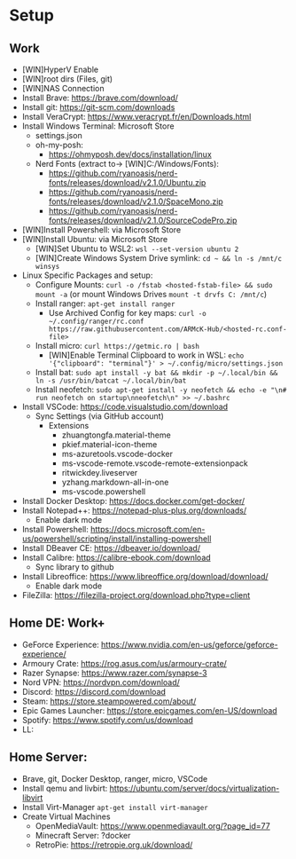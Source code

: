 # Setup

## Work
- [WIN]HyperV Enable
- [WIN]root dirs (Files, git)
- [WIN]NAS Connection
- Install Brave: https://brave.com/download/
- Install git: https://git-scm.com/downloads
- Install VeraCrypt: https://www.veracrypt.fr/en/Downloads.html
- Install Windows Terminal: Microsoft Store
  - settings.json
  - oh-my-posh:
  	- https://ohmyposh.dev/docs/installation/linux
  - Nerd Fonts (extract to-> [WIN]C:/Windows/Fonts):
  	- https://github.com/ryanoasis/nerd-fonts/releases/download/v2.1.0/Ubuntu.zip
  	- https://github.com/ryanoasis/nerd-fonts/releases/download/v2.1.0/SpaceMono.zip
  	- https://github.com/ryanoasis/nerd-fonts/releases/download/v2.1.0/SourceCodePro.zip
- [WIN]Install Powershell: via Microsoft Store
- [WIN]Install Ubuntu: via Microsoft Store
  - [WIN]Set Ubuntu to WSL2: `wsl --set-version ubuntu 2`
  - [WIN]Create Windows System Drive symlink: `cd ~ && ln -s /mnt/c winsys`
- Linux Specific Packages and setup:
  - Configure Mounts: `curl -o /fstab <hosted-fstab-file> && sudo mount -a` (or mount Windows Drives `mount -t drvfs C: /mnt/c`)
  - Install ranger: `apt-get install ranger`
    - Use Archived Config for key maps: `curl -o ~/.config/ranger/rc.conf https://raw.githubusercontent.com/ARMcK-Hub/<hosted-rc.conf-file>`
  - Install micro: `curl https://getmic.ro | bash`
    - [WIN]Enable Terminal Clipboard to work in WSL: `echo '{"clipboard": "terminal"}' > ~/.config/micro/settings.json`
  - Install bat: `sudo apt install -y bat && mkdir -p ~/.local/bin && ln -s /usr/bin/batcat ~/.local/bin/bat`
  - Install neofetch: `sudo apt-get install -y neofetch && echo -e "\n# run neofetch on startup\nneofetch\n" >> ~/.bashrc`
- Install VSCode: https://code.visualstudio.com/download
  - Sync Settings (via GitHub account)
  	- Extensions
  	  - zhuangtongfa.material-theme
  	  - pkief.material-icon-theme
  	  - ms-azuretools.vscode-docker
  	  - ms-vscode-remote.vscode-remote-extensionpack
  	  - ritwickdey.liveserver
  	  - yzhang.markdown-all-in-one
  	  - ms-vscode.powershell
- Install Docker Desktop: https://docs.docker.com/get-docker/
- Install Notepad++: https://notepad-plus-plus.org/downloads/
  - Enable dark mode
- Install Powershell: https://docs.microsoft.com/en-us/powershell/scripting/install/installing-powershell
- Install DBeaver CE: https://dbeaver.io/download/
- Install Calibre: https://calibre-ebook.com/download
  - Sync library to github
- Install Libreoffice: https://www.libreoffice.org/download/download/
  - Enable dark mode
- FileZilla: https://filezilla-project.org/download.php?type=client


## Home DE: Work+
- GeForce Experience: https://www.nvidia.com/en-us/geforce/geforce-experience/
- Armoury Crate: https://rog.asus.com/us/armoury-crate/
- Razer Synapse: https://www.razer.com/synapse-3
- Nord VPN: https://nordvpn.com/download/
- Discord: https://discord.com/download
- Steam: https://store.steampowered.com/about/
- Epic Games Launcher: https://store.epicgames.com/en-US/download
- Spotify: https://www.spotify.com/us/download
- LL: <LL>


## Home Server:
- Brave, git, Docker Desktop, ranger, micro, VSCode
- Install qemu and livbirt: https://ubuntu.com/server/docs/virtualization-libvirt
- Install Virt-Manager `apt-get install virt-manager`
- Create Virtual Machines
  - OpenMediaVault: https://www.openmediavault.org/?page_id=77
  - Minecraft Server: ?docker
  - RetroPie: https://retropie.org.uk/download/
